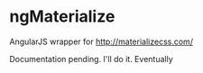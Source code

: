 # ngMaterialize
AngularJS wrapper for http://materializecss.com/

Documentation pending. I'll do it. Eventually